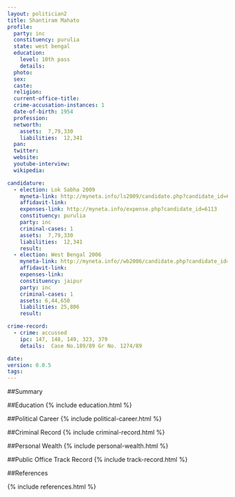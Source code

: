 ```yaml
---
layout: politician2
title: Shantiram Mahato
profile: 
  party: inc
  constituency: purulia
  state: west bengal
  education: 
    level: 10th pass
    details: 
  photo: 
  sex: 
  caste: 
  religion: 
  current-office-title: 
  crime-accusation-instances: 1
  date-of-birth: 1954
  profession: 
  networth: 
    assets:  7,79,330
    liabilities:  12,341
  pan: 
  twitter: 
  website: 
  youtube-interview: 
  wikipedia: 

candidature: 
  - election: Lok Sabha 2009
    myneta-link: http://myneta.info/ls2009/candidate.php?candidate_id=6113
    affidavit-link: 
    expenses-link: http://myneta.info/expense.php?candidate_id=6113
    constituency: purulia 
    party: inc
    criminal-cases: 1
    assets:  7,79,330
    liabilities:  12,341
    result:  
  - election: West Bengal 2006
    myneta-link: http://myneta.info//wb2006/candidate.php?candidate_id=508
    affidavit-link: 
    expenses-link: 
    constituency: jaipur 
    party: inc
    criminal-cases: 1
    assets: 6,44,650
    liabilities: 25,806
    result:  

crime-record: 
  - crime: accussed
    ipc: 147, 148, 149, 323, 379
    details:  Case No.189/89 Gr No. 1274/89  

date: 
version: 0.0.5
tags: 
---
```

##Summary


##Education
{% include education.html %}


##Political Career
{% include political-career.html %}


##Criminal Record
{% include criminal-record.html %}


##Personal Wealth
{% include personal-wealth.html %}


##Public Office Track Record
{% include track-record.html %}


##References


{% include references.html %}